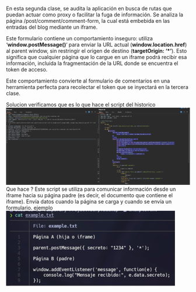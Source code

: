 En esta segunda clase, se audita la aplicación en busca de rutas que puedan actuar como proxy o facilitar la fuga de información. Se analiza la página /post/comment/comment-form, la cual está embebida en las entradas del blog mediante un iframe.

Este formulario contiene un comportamiento inseguro: utiliza ‘**window.postMessage()**‘ para enviar la URL actual (**window.location.href**) al parent window, sin restringir el origen de destino (**targetOrigin: ‘*’**). Esto significa que cualquier página que lo cargue en un iframe podrá recibir esa información, incluida la fragmentación de la URL donde se encuentra el token de acceso.

Este comportamiento convierte al formulario de comentarios en una herramienta perfecta para recolectar el token que se inyectará en la tercera clase.

Solucion
verificamos que es lo que hace el script del historico
![Pasted_image_20250830193701.png](Imagenes/Pasted_image_20250830193701.png)
Que hace ?
Este script se utiliza para comunicar información desde un iframe hacia su página padre (es decir, el documento que contiene el iframe). Envía datos cuando la página se carga y cuando se envía un formulario.
ejemplo
![Pasted_image_20250830193818.png](Imagenes/Pasted_image_20250830193818.png)
